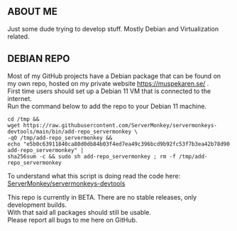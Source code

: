 ## ABOUT ME

Just some dude trying to develop stuff. Mostly Debian and Virtualization
related.

## DEBIAN REPO

Most of my GitHub projects have a Debian package that can be found on my own
repo, hosted on my private website https://muspekaren.se/ .  
First time users should set up a Debian 11 VM that is connected to the
internet.  
Run the command below to add the repo to your Debian 11 machine.

```
cd /tmp &&
wget https://raw.githubusercontent.com/ServerMonkey/servermonkeys-devtools/main/bin/add-repo_servermonkey \
-qO /tmp/add-repo_servermonkey &&
echo "e5b0c63911840ca80d0db84b03f4ed7ea49c396bcd9b92fc53f7b3ea42b78d90 add-repo_servermonkey" |
sha256sum -c && sudo sh add-repo_servermonkey ; rm -f /tmp/add-repo_servermonkey
```

To understand what this script is doing read the code here:
[ServerMonkey/servermonkeys-devtools](https://github.com/ServerMonkey/servermonkeys-devtools/blob/main/bin/add-repo_servermonkey)

This repo is currently in BETA. There are no stable releases, only development
builds.  
With that said all packages should still be usable.  
Please report all bugs to me here on GitHub.
